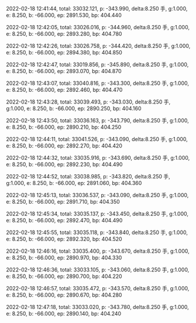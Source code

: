2022-02-18 12:41:44, total: 33032.121, p: -343.990, delta:8.250 手, g:1.000, e: 8.250, b: -66.000, ep: 2891.530, bp: 404.440

2022-02-18 12:42:05, total: 33026.016, p: -344.960, delta:8.250 手, g:1.000, e: 8.250, b: -66.000, ep: 2893.280, bp: 404.780

2022-02-18 12:42:26, total: 33026.758, p: -344.420, delta:8.250 手, g:1.000, e: 8.250, b: -66.000, ep: 2894.380, bp: 404.850

2022-02-18 12:42:47, total: 33019.856, p: -345.890, delta:8.250 手, g:1.000, e: 8.250, b: -66.000, ep: 2893.070, bp: 404.870

2022-02-18 12:43:07, total: 33040.816, p: -343.300, delta:8.250 手, g:1.000, e: 8.250, b: -66.000, ep: 2892.460, bp: 404.470

2022-02-18 12:43:28, total: 33039.493, p: -343.030, delta:8.250 手, g:1.000, e: 8.250, b: -66.000, ep: 2890.250, bp: 404.160

2022-02-18 12:43:50, total: 33036.163, p: -343.790, delta:8.250 手, g:1.000, e: 8.250, b: -66.000, ep: 2890.210, bp: 404.250

2022-02-18 12:44:11, total: 33041.526, p: -343.090, delta:8.250 手, g:1.000, e: 8.250, b: -66.000, ep: 2892.270, bp: 404.420

2022-02-18 12:44:32, total: 33035.916, p: -343.690, delta:8.250 手, g:1.000, e: 8.250, b: -66.000, ep: 2892.230, bp: 404.490

2022-02-18 12:44:52, total: 33038.985, p: -343.820, delta:8.250 手, g:1.000, e: 8.250, b: -66.000, ep: 2891.060, bp: 404.360

2022-02-18 12:45:13, total: 33036.537, p: -343.090, delta:8.250 手, g:1.000, e: 8.250, b: -66.000, ep: 2891.710, bp: 404.350

2022-02-18 12:45:34, total: 33035.137, p: -343.450, delta:8.250 手, g:1.000, e: 8.250, b: -66.000, ep: 2892.470, bp: 404.490

2022-02-18 12:45:55, total: 33035.118, p: -343.840, delta:8.250 手, g:1.000, e: 8.250, b: -66.000, ep: 2892.320, bp: 404.520

2022-02-18 12:46:16, total: 33035.400, p: -343.670, delta:8.250 手, g:1.000, e: 8.250, b: -66.000, ep: 2890.970, bp: 404.330

2022-02-18 12:46:36, total: 33033.105, p: -343.060, delta:8.250 手, g:1.000, e: 8.250, b: -66.000, ep: 2890.700, bp: 404.220

2022-02-18 12:46:57, total: 33035.472, p: -343.570, delta:8.250 手, g:1.000, e: 8.250, b: -66.000, ep: 2890.670, bp: 404.280

2022-02-18 12:47:18, total: 33033.020, p: -343.780, delta:8.250 手, g:1.000, e: 8.250, b: -66.000, ep: 2890.140, bp: 404.240